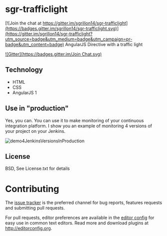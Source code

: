 # sgr-trafficlight

[![Join the chat at https://gitter.im/sgrillon14/sgr-trafficlight](https://badges.gitter.im/sgrillon14/sgr-trafficlight.svg)](https://gitter.im/sgrillon14/sgr-trafficlight?utm_source=badge&utm_medium=badge&utm_campaign=pr-badge&utm_content=badge)
AngularJS Directive with a traffic light

[![Gitter](https://badges.gitter.im/Join Chat.svg)](https://gitter.im/sgrillon14/sgr-trafficlight?utm_source=share-link&utm_medium=link&utm_campaign=share-link)


## Technology
* HTML
* CSS
* AngularJS 1

## Use in "production"
Yes, you can. You can use it to make monitoring of your continuous integration platform. I show you an example of monitoring 4 versions of your project on your Jenkins.

![demo4JenkinsVersionsInProduction](/screenshots/demo4JenkinsVersionsInProduction.jpg)

## License
BSD, See License.txt for details

# Contributing

The [issue tracker](https://github.com/sgrillon14/sgr-trafficlight/issues) is the preferred channel for bug reports, features requests and submitting pull requests.

For pull requests, editor preferences are available in the [editor config](.editorconfig) for easy use in common text editors. Read more and download plugins at <http://editorconfig.org>.
